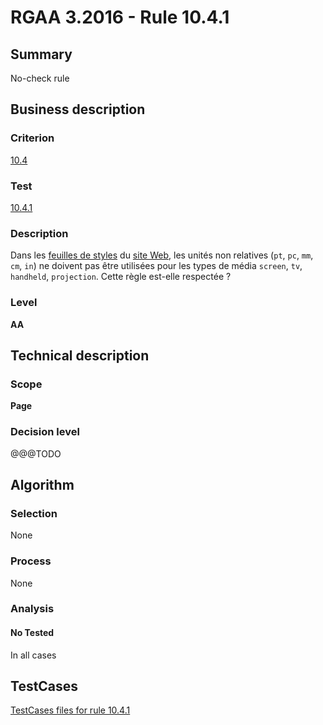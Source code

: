# RGAA 3.2016 - Rule 10.4.1

## Summary
No-check rule


## Business description

### Criterion
[10.4](http://references.modernisation.gouv.fr/rgaa-accessibilite/criteres.html#crit-10-4)

### Test
[10.4.1](http://references.modernisation.gouv.fr/rgaa-accessibilite/criteres.html#test-10-4-1)

### Description
<div lang="fr">Dans les <a href="http://references.modernisation.gouv.fr/rgaa-accessibilite/glossaire.html#feuille-de-style">feuilles de styles</a> du <a href="http://references.modernisation.gouv.fr/rgaa-accessibilite/glossaire.html#site-web--ensemble-de-toutes-les-pages-web">site Web</a>, les unit&#xE9;s non relatives (<code lang="en">pt</code>, <code lang="en">pc</code>, <code lang="en">mm</code>, <code lang="en">cm</code>, <code lang="en">in</code>) ne doivent pas &#xEA;tre utilis&#xE9;es pour les types de m&#xE9;dia <code lang="en">screen</code>, <code lang="en">tv</code>, <code lang="en">handheld</code>, <code lang="en">projection</code>. Cette r&#xE8;gle est-elle respect&#xE9;e&nbsp;?</div>

### Level
**AA**


## Technical description

### Scope
**Page**

### Decision level
@@@TODO


## Algorithm

### Selection
None

### Process
None

### Analysis

#### No Tested
In all cases


##  TestCases

[TestCases files for rule 10.4.1](https://github.com/Asqatasun/Asqatasun/tree/develop/rules/rules-rgaa3.2016/src/test/resources/testcases/rgaa32016/Rgaa32016Rule100401/)



